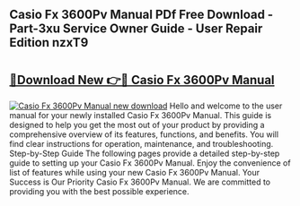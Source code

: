 ## Casio Fx 3600Pv Manual PDf Free Download - Part-3xu Service Owner Guide - User Repair Edition nzxT9

# <h2><a href="http://cf17442.oget.top/?id=Casio+Fx+3600Pv+Manual">🔗Download New 👉🔴 Casio Fx 3600Pv Manual</a></h2>

[![Casio Fx 3600Pv Manual new download](https://i.imgur.com/5g1atiW.png)](http://cf17442.oget.top/?id=Casio+Fx+3600Pv+Manual)
Hello and welcome to the user manual for your newly installed Casio Fx 3600Pv Manual. This guide is designed to help you get the most out of your product by providing a comprehensive overview of its features, functions, and benefits. You will find clear instructions for operation, maintenance, and troubleshooting. Step-by-Step Guide The following pages provide a detailed step-by-step guide to setting up your Casio Fx 3600Pv Manual. Enjoy the convenience of list of features while using your new Casio Fx 3600Pv Manual. Your Success is Our Priority Casio Fx 3600Pv Manual. We are committed to providing you with the best possible experience.
